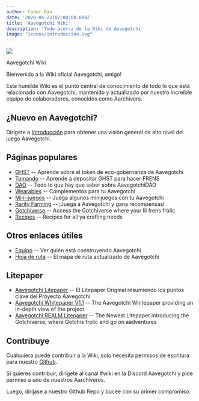 ```yaml
---
author: Coder Dan
date: '2020-04-23T07:00:00.000Z'
title: 'Aavegotchi Wiki'
description: 'Todo acerca de la Wiki de Aavegotchi'
image: "iconos/introducción.svg"
---
```


<div class="headerImageContainer">
<img class="headerImage" src="/icons/introduction.svg">
<p class="headerImageText">Aavegotchi Wiki</p>
</div>

Bienvenido a la Wiki oficial Aavegotchi, amigo!

Este humilde Wiki es el punto central de conocimiento de todo lo que está relacionado con Aavegotchi, mantenido y actualizado por nuestro increíble equipo de colaboradores, conocidos como Aarchivers.

## ¿Nuevo en Aavegotchi?

Dirígete a [Introducción](/introduction) para obtener una visión general de alto nivel del juego Aavegotchi.

## Páginas populares
* [GHST](/ghst) -- Aprende sobre el token de eco-gobernanza de Aavegotchi
* [Tomando](/staking) -- Aprende a depositar GHST para hacer FRENS
* [DAO](/dao) -- Todo lo que hay que saber sobre AavegotchiDAO
* [Wearables](/wearables) -- Complementos para tu Aavegotchi
* [Mini-juegos](/minigames) -- Juega algunos minijuegos con tu Aavegotchi
* [Rarity Farming](/rarity-farming) -- ¡Juega a Aavegotchi y gana recompensas!
* [Gotchiverse](/gotchiverse) -- Access the Gotchiverse where your lil frens frolic
* [Recipes](/recipes) -- Recipes for all ya crafting needs

## Otros enlaces útiles

* [Equipo](/team) -- Ver quién está construyendo Aavegotchi
* [Hoja de ruta](/roadmap) -- El mapa de ruta actualizado de Aavegotchi

## Litepaper

* [Aavegotchi Litepaper](https://docs.google.com/document/d/1aTijRP1Rd_Z8iu6IISWCct7TWRdzK3x-lfrucgM_7Cg/edit#heading=h.el8lgo9q7kkr) -- El Litepaper Original resumiendo los puntos clave del Proyecto Aavegotchi
* [Aavegotchi Whitepaper V1.1](https://docs.google.com/document/d/186zOapKeHNNJ9y8LIByQQ64rs0eJUlEF/) -- The Aavegotchi Whitepaper providing an in-depth view of the project
* [Aavegotchi REALM Litepaper](https://docs.google.com/document/d/1hUHF29F3_tByWd8ezSphYEE0gPJYg3K5CN1K-X3_WK8/edit) -- The Newest Litepaper introducing the Gotchiverse, where Gotchis frolic and go on aadventures

## Contribuye

Cualquiera puede contribuir a la Wiki, solo necesita permisos de escritura para nuestro [Github](https://github.com/aavegotchi/aavegotchi-wiki).

Si quieres contribuir, dirígete al canal #wiki en la Discord Aavegotchi y pide permiso a uno de nuestros Aarchiveros.

Luego, diríjase a nuestro Github Repo y bucee con su primer compromiso. 